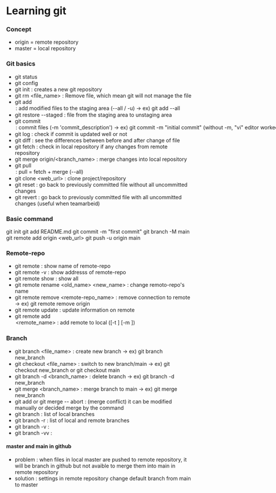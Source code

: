 # Learning git

### Concept 
- origin = remote repository
- master = local repository 


### Git basics  
- git status
- git config
- git init : creates a new git repository
- git rm <file_name> : Remove file, which mean git will not manage the file
- git add <option> : add modified files to the staging area (--all / -u) -> ex) git add --all 
- git restore --staged <file> : file from the staging area to unstaging area
- git commit <option> : commit files (-m 'commit_description') -> ex) git commit -m "initial commit" 
                        (without -m, "vi" editor worked so to quit the editor, press button "ESC"adn then write commit ":wp" (write, quit))
                         => git commit -a = git add
                         => git commit -am = git add & commit at the same time
                         what is commit? record as a snapshot of project(=repository) in timelines
- git log : check if commit is updated well or not
- git diff : see the differences between before and after change of file
- git fetch : check in local repository if any changes from remote repository 
- git merge origin/<branch_name> : merge changes into local repository
- git pull <option> : pull = fetch + merge (--all)
- git clone <web_url> : clone project/repository
- git reset : go back to previously committed file without all uncommitted changes
- git revert : go back to previously committed file with all uncommitted changes (useful when teamarbeid)


### Basic command
git init
git add README.md
git commit -m "first commit"
git branch -M main
git remote add origin <web_url>
git push -u origin main


### Remote-repo
- git remote : show name of remote-repo
- git remote -v : show addresss of remote-repo
- git remote show : show all
- git remote rename <old_name> <new_name> : change remoto-repo's name
- git remote remove <remote-repo_name> : remove connection to remote ->  ex) git remote remove origin
- git remote update : update information on remote
- git remote add <option> <remote_name> <url> : add remote to local ([-t <branch>] [-m <master>])
                                            

### Branch
- git branch <file_name> : create new branch -> ex) git branch new_branch
- git checkout <file_name> : switch to new branch/main -> ex) git checkout new_branch or git checkout main
- git branch -d <branch_name> : delete branch -> ex) git branch -d new_branch 
- git merge <branch_name> : merge branch to main -> ex) git merge new_branch
- git add or git merge -- abort : (merge conflict) it can be modified manually or decided merge by the command
- git branch : list of local branches
- git branch -r : list of local and remote branches
- git branch -v :
- git branch -vv :


#### master and main in github
- problem : when files in local master are pushed to remote repository, it will be branch in github but not avaible to merge them into main in remote repository
- solution : settings in remote repository change default branch from main to master
  
